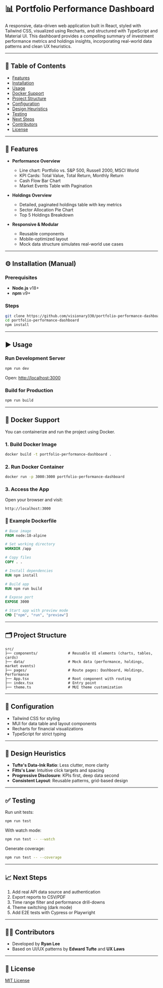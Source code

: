 # 📊 Portfolio Performance Dashboard

A responsive, data-driven web application built in React, styled with Tailwind CSS, visualized using Recharts, and structured with TypeScript and Material UI. This dashboard provides a compelling summary of investment performance metrics and holdings insights, incorporating real-world data patterns and clean UX heuristics.

---

## 🧭 Table of Contents

- [Features](#-features)
- [Installation](#-installation)
- [Usage](#-usage)
- [Docker Support](#-docker-support)
- [Project Structure](#-project-structure)
- [Configuration](#-configuration)
- [Design Heuristics](#-design-heuristics)
- [Testing](#-testing)
- [Next Steps](#-next-steps)
- [Contributors](#-contributors)
- [License](#-license)

---

## 🚀 Features

- **Performance Overview**
  - Line chart: Portfolio vs. S&P 500, Russell 2000, MSCI World
  - KPI Cards: Total Value, Total Return, Monthly Return
  - Cash Flow Bar Chart
  - Market Events Table with Pagination

- **Holdings Overview**
  - Detailed, paginated holdings table with key metrics
  - Sector Allocation Pie Chart
  - Top 5 Holdings Breakdown

- **Responsive & Modular**
  - Reusable components
  - Mobile-optimized layout
  - Mock data structure simulates real-world use cases

---

## ⚙️ Installation (Manual)

### Prerequisites

- **Node.js** v18+
- **npm** v9+

### Steps

```bash
git clone https://github.com/visionary330/portfolio-performance-dashboard.git
cd portfolio-performance-dashboard
npm install
```

---

## ▶️ Usage

### Run Development Server

```bash
npm run dev
```

Open: [http://localhost:3000](http://localhost:3000)

### Build for Production

```bash
npm run build
```

---

## 🐳 Docker Support

You can containerize and run the project using Docker.

### 1. Build Docker Image

```bash
docker build -t portfolio-performance-dashboard .
```

### 2. Run Docker Container

```bash
docker run -p 3000:3000 portfolio-performance-dashboard
```

### 3. Access the App

Open your browser and visit:
```
http://localhost:3000
```

### 🐋 Example Dockerfile

```Dockerfile
# Base image
FROM node:18-alpine

# Set working directory
WORKDIR /app

# Copy files
COPY . .

# Install dependencies
RUN npm install

# Build app
RUN npm run build

# Expose port
EXPOSE 3000

# Start app with preview mode
CMD ["npm", "run", "preview"]
```

---

## 🗂 Project Structure

```
src/
├── components/              # Reusable UI elements (charts, tables, cards)
├── data/                    # Mock data (performance, holdings, market events)
├── pages/                   # Route pages: Dashboard, Holdings, Performance
├── App.tsx                  # Root component with routing
├── index.tsx                # Entry point
├── theme.ts                 # MUI theme customization
```

---

## 🧠 Configuration

- Tailwind CSS for styling
- MUI for data table and layout components
- Recharts for financial visualizations
- TypeScript for strict typing

---

## 🎨 Design Heuristics

- **Tufte's Data-Ink Ratio**: Less clutter, more clarity
- **Fitts's Law**: Intuitive click targets and spacing
- **Progressive Disclosure**: KPIs first, deep data second
- **Consistent Layout**: Reusable patterns, grid-based design

---

## ✅ Testing

Run unit tests:

```bash
npm run test
```

With watch mode:

```bash
npm run test -- --watch
```

Generate coverage:

```bash
npm run test -- --coverage
```

---

## 📈 Next Steps

1. Add real API data source and authentication
2. Export reports to CSV/PDF
3. Time range filter and performance drill-downs
4. Theme switching (dark mode)
5. Add E2E tests with Cypress or Playwright

---

## 👨‍💻 Contributors

- Developed by **Ryan Lee**
- Based on UI/UX patterns by **Edward Tufte** and **UX Laws**

---

## 📄 License

[MIT License](./LICENSE)
